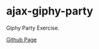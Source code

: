 # ajax-giphy-party
Giphy Party Exercise.

[Github Page](https://euntastic.github.io/ajax-giphy-party/)
